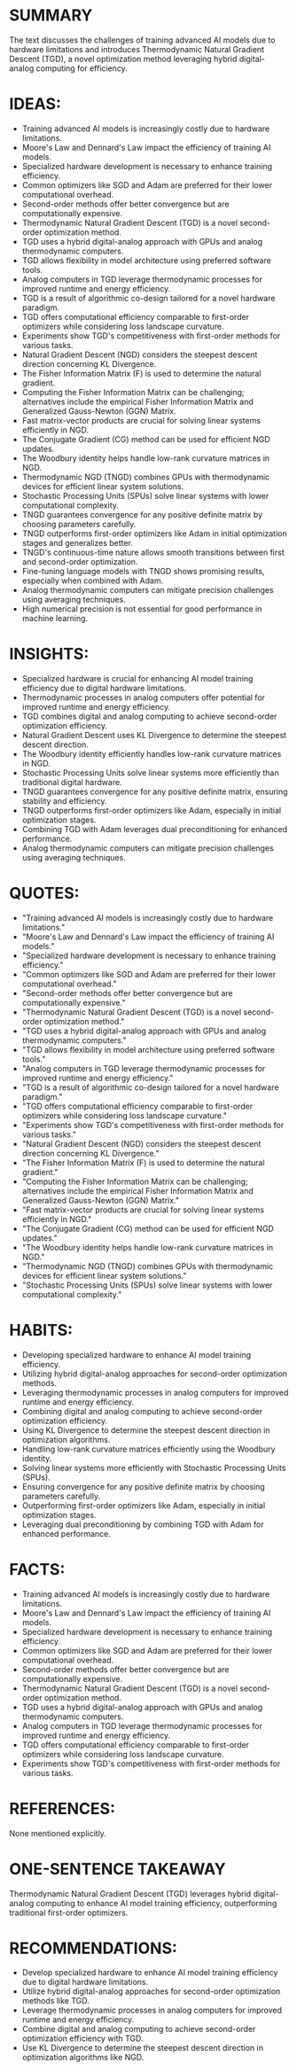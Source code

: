 # SUMMARY
The text discusses the challenges of training advanced AI models due to hardware limitations and introduces Thermodynamic Natural Gradient Descent (TGD), a novel optimization method leveraging hybrid digital-analog computing for efficiency.

# IDEAS:
- Training advanced AI models is increasingly costly due to hardware limitations.
- Moore's Law and Dennard's Law impact the efficiency of training AI models.
- Specialized hardware development is necessary to enhance training efficiency.
- Common optimizers like SGD and Adam are preferred for their lower computational overhead.
- Second-order methods offer better convergence but are computationally expensive.
- Thermodynamic Natural Gradient Descent (TGD) is a novel second-order optimization method.
- TGD uses a hybrid digital-analog approach with GPUs and analog thermodynamic computers.
- TGD allows flexibility in model architecture using preferred software tools.
- Analog computers in TGD leverage thermodynamic processes for improved runtime and energy efficiency.
- TGD is a result of algorithmic co-design tailored for a novel hardware paradigm.
- TGD offers computational efficiency comparable to first-order optimizers while considering loss landscape curvature.
- Experiments show TGD's competitiveness with first-order methods for various tasks.
- Natural Gradient Descent (NGD) considers the steepest descent direction concerning KL Divergence.
- The Fisher Information Matrix (F) is used to determine the natural gradient.
- Computing the Fisher Information Matrix can be challenging; alternatives include the empirical Fisher Information Matrix and Generalized Gauss-Newton (GGN) Matrix.
- Fast matrix-vector products are crucial for solving linear systems efficiently in NGD.
- The Conjugate Gradient (CG) method can be used for efficient NGD updates.
- The Woodbury identity helps handle low-rank curvature matrices in NGD.
- Thermodynamic NGD (TNGD) combines GPUs with thermodynamic devices for efficient linear system solutions.
- Stochastic Processing Units (SPUs) solve linear systems with lower computational complexity.
- TNGD guarantees convergence for any positive definite matrix by choosing parameters carefully.
- TNGD outperforms first-order optimizers like Adam in initial optimization stages and generalizes better.
- TNGD's continuous-time nature allows smooth transitions between first and second-order optimization.
- Fine-tuning language models with TNGD shows promising results, especially when combined with Adam.
- Analog thermodynamic computers can mitigate precision challenges using averaging techniques.
- High numerical precision is not essential for good performance in machine learning.

# INSIGHTS:
- Specialized hardware is crucial for enhancing AI model training efficiency due to digital hardware limitations.
- Thermodynamic processes in analog computers offer potential for improved runtime and energy efficiency.
- TGD combines digital and analog computing to achieve second-order optimization efficiency.
- Natural Gradient Descent uses KL Divergence to determine the steepest descent direction.
- The Woodbury identity efficiently handles low-rank curvature matrices in NGD.
- Stochastic Processing Units solve linear systems more efficiently than traditional digital hardware.
- TNGD guarantees convergence for any positive definite matrix, ensuring stability and efficiency.
- TNGD outperforms first-order optimizers like Adam, especially in initial optimization stages.
- Combining TGD with Adam leverages dual preconditioning for enhanced performance.
- Analog thermodynamic computers can mitigate precision challenges using averaging techniques.

# QUOTES:
- "Training advanced AI models is increasingly costly due to hardware limitations."
- "Moore's Law and Dennard's Law impact the efficiency of training AI models."
- "Specialized hardware development is necessary to enhance training efficiency."
- "Common optimizers like SGD and Adam are preferred for their lower computational overhead."
- "Second-order methods offer better convergence but are computationally expensive."
- "Thermodynamic Natural Gradient Descent (TGD) is a novel second-order optimization method."
- "TGD uses a hybrid digital-analog approach with GPUs and analog thermodynamic computers."
- "TGD allows flexibility in model architecture using preferred software tools."
- "Analog computers in TGD leverage thermodynamic processes for improved runtime and energy efficiency."
- "TGD is a result of algorithmic co-design tailored for a novel hardware paradigm."
- "TGD offers computational efficiency comparable to first-order optimizers while considering loss landscape curvature."
- "Experiments show TGD's competitiveness with first-order methods for various tasks."
- "Natural Gradient Descent (NGD) considers the steepest descent direction concerning KL Divergence."
- "The Fisher Information Matrix (F) is used to determine the natural gradient."
- "Computing the Fisher Information Matrix can be challenging; alternatives include the empirical Fisher Information Matrix and Generalized Gauss-Newton (GGN) Matrix."
- "Fast matrix-vector products are crucial for solving linear systems efficiently in NGD."
- "The Conjugate Gradient (CG) method can be used for efficient NGD updates."
- "The Woodbury identity helps handle low-rank curvature matrices in NGD."
- "Thermodynamic NGD (TNGD) combines GPUs with thermodynamic devices for efficient linear system solutions."
- "Stochastic Processing Units (SPUs) solve linear systems with lower computational complexity."

# HABITS:
- Developing specialized hardware to enhance AI model training efficiency.
- Utilizing hybrid digital-analog approaches for second-order optimization methods.
- Leveraging thermodynamic processes in analog computers for improved runtime and energy efficiency.
- Combining digital and analog computing to achieve second-order optimization efficiency.
- Using KL Divergence to determine the steepest descent direction in optimization algorithms.
- Handling low-rank curvature matrices efficiently using the Woodbury identity.
- Solving linear systems more efficiently with Stochastic Processing Units (SPUs).
- Ensuring convergence for any positive definite matrix by choosing parameters carefully.
- Outperforming first-order optimizers like Adam, especially in initial optimization stages.
- Leveraging dual preconditioning by combining TGD with Adam for enhanced performance.

# FACTS:
- Training advanced AI models is increasingly costly due to hardware limitations.
- Moore's Law and Dennard's Law impact the efficiency of training AI models.
- Specialized hardware development is necessary to enhance training efficiency.
- Common optimizers like SGD and Adam are preferred for their lower computational overhead.
- Second-order methods offer better convergence but are computationally expensive.
- Thermodynamic Natural Gradient Descent (TGD) is a novel second-order optimization method.
- TGD uses a hybrid digital-analog approach with GPUs and analog thermodynamic computers.
- Analog computers in TGD leverage thermodynamic processes for improved runtime and energy efficiency.
- TGD offers computational efficiency comparable to first-order optimizers while considering loss landscape curvature.
- Experiments show TGD's competitiveness with first-order methods for various tasks.

# REFERENCES:
None mentioned explicitly.

# ONE-SENTENCE TAKEAWAY
Thermodynamic Natural Gradient Descent (TGD) leverages hybrid digital-analog computing to enhance AI model training efficiency, outperforming traditional first-order optimizers.

# RECOMMENDATIONS:
- Develop specialized hardware to enhance AI model training efficiency due to digital hardware limitations.
- Utilize hybrid digital-analog approaches for second-order optimization methods like TGD.
- Leverage thermodynamic processes in analog computers for improved runtime and energy efficiency.
- Combine digital and analog computing to achieve second-order optimization efficiency with TGD.
- Use KL Divergence to determine the steepest descent direction in optimization algorithms like NGD.